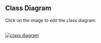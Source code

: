 ## Class Diagram
<p>Click on the image to edit the class diagram:</p>
<br />
<a href="https://www.draw.io/?lightbox=1&highlight=0000ff&edit=https%3A%2F%2Fwww.draw.io%2F%23W141068a03df623ce%252F141068A03DF623CE!4656&layers=1&nav=1&title=MS2%20Plot.drawio#R7V1tc5u4Fv41mdn7IR5JSLx8tJ1mu3eTbbdpb3fvlx0FZJstRl7ASdxfv8JGNkhgmxgCTtrptCCEgHPOc150juQLYzx%2F%2Bjmii9kt91hwgYD3dGFcXSAECUbiv7RltWlxgLVpmEa%2Bl3XaNdz531nWCLLWpe%2BxuNAx4TxI%2FEWx0eVhyNyk0EajiD8Wu014UHzqgk6Z1nDn0kBv%2Fep7yWzTagAAdhfeM386k4%2FeXplT2TtriGfU44%2B5JuPdhTGOOE82R%2FOnMQtS6knCfP1l9TW4%2BWb%2B%2FN%2Ff43%2Fol9Gvn3%2F73%2BVmsOs6t2y%2FIWJh8uyhF1%2F54vbhksc3Y%2F4OTsDV9OmXS8fYjP1Ag2VGsS8xy743WUkqstAbpswQZ3zBwgtjJFoyZkNBiJFH4xlLHwTFySyZB9mheOFo9Yc4AQMiT%2F%2FMX7tKJQ1sz1by7MlP%2FpD9xPGfuyHE2e6m9ETecySVpBTSaMqSPaSxMtIwT5GwmC8jl%2B25k5hb6RC4YnzOxKeJGzNQgQEyUTb4404moZnJWcQCmvgPxYfSDAfT7XDbJ3zkvvjg7fCOnY2TIdaE9gBaxVE2n5DdmJcZZSwI8eHBNpTUBhMCQ1e5bou0Q1z93tAgRH1WfjxxsBmy%2FPZLhVB8MolZogyQY8euaY2TGpiBgGig0RAT8WXobRHxOPMTdrega7F5FJq2iJKJHwRjHvBofa%2FB1n9Ee5xE%2FBvLXTFMwzG82rL%2BwKKEPeXkqVI2DafIb4sAXVBln1lObyKpNssEtcCBuuR27FdLbXIEtQ30stTWiT1GF8PRHYvEd6XHo5FG%2FjxxeZjcZVeATmyPMnvilhHbdG12P2mR2BAUiQ0trIs2LCE2aYvWUBfk1NhI8vEomfEpD2nwbtc62ol6St5dnxvOFxkP%2FmZJssqsM10mvBmTXI8vB40kPNYOO6VmWGfz0WbzNJ5JudsBREDDp0EGkH3Q6A0USBEJBugcCaQLJDQt0cZ5SrQeAnykEQ0CdlYyDa2%2BCTXSVcXGlo4DX3z8exp6QRMmlTDbw2U0t9G9YZpteotW30yqjKvepEmVjvFBBSQlsycaSL53Dii3qyJIaqig%2FsChBypIj51uaRL5T0OPLpIDdN2vdia2y9xSVX9vE0zqi%2FfxdMaK%2F0Jg13Q23rInj5wj1Y4B%2BqV29Fh3A447RiN3Ru8DfSK0Bj4mzCzHh2c596BNfJigd%2FgAFa5QjtSn%2BkE9IrjhdE5wXEVwHjQxj2Niy7St0kkziA2CsxEK7En%2FtBnUKtaX4IENnNwf0jVPLJ0nmtXQEi0FfV%2FIucRC4Sayt%2BfTOQ%2B9zzM%2FlJdkXywbrv1gO9RB60QDfyqGugrYRBBmlPLBd2kwzJrveZLwecEI5U1QziI1YoQO2hZsHmlbZLoADCzTyCzAiRkXLFNFW7%2FPLA5xbLqFOMWBMMLFgRpKtagvjGyw970sE5zUX8bmBzI57aducAni3oyfZhztp%2BFe%2BWmG7qfdCTctnH5iQivFJ0UxPbRjpqGAh3TtTOAqZ2JM3Rm7pSGdNuBSMChC91JWOKZl0DYDd8vWXQfYNdE7mRLviaqS1vyw2e%2BXqpLvnUOKcLpYASevAiEQ9wAiRI8qd67R80hMAUHIK01gXMHrdRD54vYAWQXS21ZJ7dDL0r0qsbGJ5huwBR3G8nbvYnmCdP8nI%2FQzpnG3VYzpicvnvpsdTwMax9lx0Y60RWp1Hrd7Ust6nDdpdKWfedDoSvw3Z3TLw0hbKT7EpsL3hsJhyy4WHmLLyQ%2BnvxfZ278Y3jYVupIqJ3x0fXfO%2BtZSwp3uJ6sdqFHyDSkB0q0SqItdB50DdksKhtfYvTpv7NrqlHvn2DXxW8busVEz6VfUTPSoeZOITU3bWQJDM2qde7akpLBbQ8rZJZ%2Fq8a9Gbgg6ZnbTiT4sIWAAlKyOgQaGtctLWs9cnKNmnbGsQmnYPSZ2%2BSfYe9%2FuqLu6ywSZ%2BtzRK8BDlSECjRqi5nzDXDLWRg0BDjsDxyQEWghDATNFBIE1AKa97aDkV2tAb2BAYGBsI4vYZq2HNAVLi6hP3Q9Ipb%2BRvdexnrLSv0Pomm%2FYxzOPjs9Ir3w8Uw%2BBNj7e1bn6eFrw07mPZ77yAiPhlRkF6A0AwAfgtz77yCJfkJhF7Zg7COvbO4xl6vLU4iMlM2fIstbaxUfQGZhIGcseONC2kUGQg2FLC7%2BJAUu%2FoHtDU1UgfILC6mGC0TL7lmC0dOd8eHs1fl1kV%2FO6lm11TXak2w9ZNLxMfB4OhQpfxcnJU5aWaQKblnFDhIhXxOqAG9AARS2EZC6wO3ZYuvV%2BM36udexiWim0PfFzLX01bbaoRMHQ60IPUnay2C6Fy6PHeFH0VFWNfo3oYnFSHVYPjYlqw7s3Js7rDEayfal2e1FtdWND%2B1IdXm5nH6kZpftaIypxZPBw6iScsgCAGIqYHRuUOEoixYHKQE3FIKA42WXB%2FSscIFBerPYNTuZvdB7lOFWKskRHxo%2F%2BPKAhK9GR7swPvBu64stUJgUC3W%2FybDTjkf9d9KcSkHnEInOPht3deZeOmD0rYrG496NEFFSabulToeMNjRP5ljwI6CL279fvnd44FwLkh6MM4JsSud6odQyLYmnLmYa8Wsclat2yD0L2E3MTGk7TRa51HmeVPA0p651okLAopAkbpd5o3IbUbndzKtiX0VpcU%2BG9jvh8PKPRGlQ%2F%2FUeTZMGARGN1yDeinRPGrOmAfUhS53oUL6grHn2z7nOFdy2fMlKlTVzcOwnWVmzme97a6kU8oQm932Ip01biRclI%2FBVfOk4NDhEvPhbncHcu%2FqbdIyGVofgW6q%2FljwmBf2Sp0JdI5n4lcFg0V0WeH5JEVTaa27dGBmyaBHj8E5uypx9cb57rsha5Q67rAdYFMoP0q%2B%2FFwTQ9%2BHD%2Ft1BusWwXD9peqhKJnONZVzpcQeR0almTj7ng9Nq7LNuQ8GVKrE1QnNG1iB4XlPKvtZ2%2BgF7so%2FHvS%2BIHfrL6wT9hkdUdIjvn349CoiZ3Ysr8tDqlSdktp4ZoSsSDjWeWIWGlAtdU9yZtatG68hxi9CRNtJ1XaWsT7XrCeVCUWthzGilqCjr2gCghyLHypG0qVzJWhUg1x9ESnfZmpt7h0Vuz9myjAFiyOavGx8pp3pYsOFGh0flyfgj1Wpw7OvU1UsUzukgPl%2FNg6CY87yLd0HsWfOSxn6Y08oY0SC%2BMqPttuoZD2WRJeRiV4wtfJoEfCg9O%2FiREmx4WRIYydV6S%2BCvLXKiL0Rrkj%2B4iv393c%2FMhjQMRuB2Kfz59%2BE1ohutKlgnyBpu5twOboS9ypTHZTblqmRaprjq2UKc6LNv63G6N7KhsRqmCvv58%2FbsjeUqWi3UTgFk%2FbBgvdmCg8mTiP6UWZ5S9z9UsSdIfVhmmpEDXrheige%2FycOILyxQNXPFEdO3RhIr%2F0nbhbl1PIsbcML50l%2FNlsExbUvm7JtAxTXAJTfzX70sWp699S6Nvgkz2YBFOW1OXpFhLC0094JG7IhUCHtyaWJQFrG8s4DlcbYqO9AR2cQww5PTT6UssCiKDZGRTuwIOgz2l4wjiwaY5K%2FxWpriaykRVfE3lS%2B%2Fv%2FyJh0cPDjT%2Bx0fd%2F%2Fk%2BXD19%2BBcT%2F7F%2FaOkpewIUuzc9uU7J78rPaz%2Fw8x58uJQQoR8KJUg8BwUJaLQtDxyDYxgUpIBDlL8ottOoiwi4%2BI1u8s50ywEYrEBCf1q9FvdVsLSmWG94JMrzcql7NtB4rudW%2BGehy%2F9hSWjud6JITf7usTzqo3sqt5pUVVOrDsOrGV2ik2qoD2qj%2FqqNq%2F6SR8LNfckeAFnQHVKqau9cdZ%2FiLEO3pAaTrgVZ8lpM4hjR4ZD9asLas54kLzaa%2B5GqxUiqf4f6S7eGiZOuras3dFS70HaCybTI2ZuM8gaEZjBaBIU53P9e7Mea7Xz023v0L" target="_blank">
  <img src="https://i.ibb.co/C7G5h0t/MS2-Plot.jpg" alt="class diagram">
</a>
